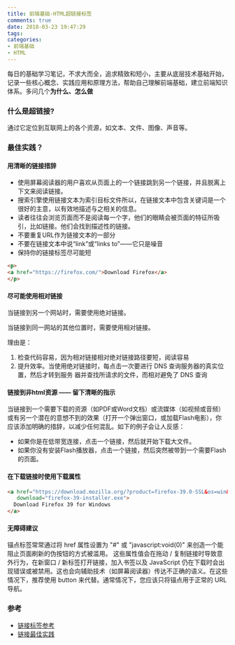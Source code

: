 ```yaml
---
title: 前端基础-HTML超链接标签
comments: true
date: 2018-03-23 19:47:29
tags:
categories:
- 前端基础
- HTML
---
```


每日的基础学习笔记，不求大而全，追求精致和短小，主要从底层技术基础开始，记录一些核心概念、实践应用和原理方法，帮助自己理解前端基础，建立前端知识体系。多问几个**为什么、怎么做**
<!-- more -->

### 什么是超链接?
通过它定位到互联网上的各个资源，如文本、文件、图像、声音等。

### 最佳实践？

#### 用清晰的链接措辞
- 使用屏幕阅读器的用户喜欢从页面上的一个链接跳到另一个链接，并且脱离上下文来阅读链接。
- 搜索引擎使用链接文本为索引目标文件所以，在链接文本中包含关键词是一个很好的主意，以有效地描述与之相关的信息。
- 读者往往会浏览页面而不是阅读每一个字，他们的眼睛会被页面的特征所吸引，比如链接。他们会找到描述性的链接。
- 不要重复URL作为链接文本的一部分
- 不要在链接文本中说“link”或“links to”——它只是噪音
- 保持你的链接标签尽可能短

```HTML
<p>
<a href="https://firefox.com/">Download Firefox</a>
</p>
```

#### 尽可能使用相对链接
当链接到另一个网站时，需要使用绝对链接。

当链接到同一网站的其他位置时，需要使用相对链接。

理由是：
1. 检查代码容易，因为相对链接相对绝对链接路径要短，阅读容易
2. 提升效率。当使用绝对链接时，每点击一次要进行 DNS 查询服务器的真实位置，然后才转到服务
器并查找所请求的文件，而相对避免了 DNS 查询

#### 链接到非html资源 —— 留下清晰的指示
当链接到一个需要下载的资源（如PDF或Word文档）或流媒体（如视频或音频）或有另一个潜在的意想不到的效果（打开一个弹出窗口，或加载Flash电影），你应该添加明确的措辞，以减少任何混乱。如下的例子会让人反感：
* 如果你是在低带宽连接，点击一个链接，然后就开始下载大文件。
* 如果你没有安装Flash播放器，点击一个链接，然后突然被带到一个需要Flash的页面。

#### 在下载链接时使用下载属性
```HTML
<a href="https://download.mozilla.org/?product=firefox-39.0-SSL&os=win&lang=en-US"
   download="firefox-39-installer.exe">
  Download Firefox 39 for Windows
</a>
```

#### 无障碍建议
锚点标签常常通过将 href 属性设置为 "#" 或 "javascript:void(0)" 来创造一个能阻止页面刷新的伪按钮的方式被滥用。 这些属性值会在拖动 / 复制链接时导致意外行为，在新窗口 / 新标签打开链接，加入书签以及 JavaScript 仍在下载时会出现错误或被禁用。这也会向辅助技术（如屏幕阅读器）传达不正确的语义。在这些情况下，推荐使用 button 来代替。通常情况下，您应该只将锚点用于正常的 URL 导航。

### 参考
- [链接标签参考](https://developer.mozilla.org/en-US/docs/Web/HTML/Element/a)
- [链接最佳实践](https://developer.mozilla.org/zh-CN/docs/Learn/HTML/Introduction_to_HTML/Creating_hyperlinks)
